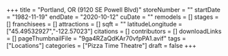 +++
title = "Portland, OR (9120 SE Powell Blvd)"
storeNumber = ""
startDate = "1982-11-19"
endDate = "2020-10-12"
cuDate = ""
remodels = []
stages = []
franchisees = []
attractions = []
sqft = ""
latitudeLongitude = ["45.49532927","-122.57023"]
citations = []
contributors = []
downloadLinks = []
pageThumbnailFile = "9ga4RZaQdKAr70vfpPA1.avif"
tags = ["Locations"]
categories = ["Pizza Time Theatre"]
draft = false
+++
